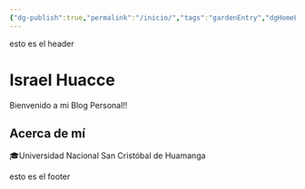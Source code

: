```yaml
---
{"dg-publish":true,"permalink":"/inicio/","tags":"gardenEntry","dgHomeLink":true,"dgPassFrontmatter":false,"dgShowBacklinks":false,"dgShowLocalGraph":false,"dgShowInlineTitle":false}
---
```



<div class="transclusion internal-embed is-loaded"><div class="markdown-embed">



esto es el header

</div></div>

# Israel Huacce
Bienvenido a mi Blog Personal!!

## Acerca de mí
🎓Universidad Nacional San Cristóbal de Huamanga






<div class="transclusion internal-embed is-loaded"><div class="markdown-embed">



esto es el footer

</div></div>
